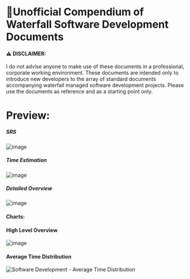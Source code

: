 # 🌊Unofficial Compendium of Waterfall Software Development Documents

#### ⚠ DISCLAIMER: 
I do not advise anyone to make use of these documents in a professional, corporate working environment. These documents are intended only to introduce new developers to the array of standard documents accompanying waterfall managed software development projects.
Please use the documents as reference and as a starting point only.

# Preview:

##### SRS
![image](https://user-images.githubusercontent.com/47085752/81326839-b25ca200-909a-11ea-91cf-074ebf5a5a16.png)

##### Time Estimation
![image](https://user-images.githubusercontent.com/47085752/81326894-ca342600-909a-11ea-922a-f102cf63b24e.png)

##### Detailed Overview
![image](https://user-images.githubusercontent.com/47085752/81326975-e46e0400-909a-11ea-8264-31dbbeffcd3f.png)

#### Charts:

#### High Level Overview
![image](https://user-images.githubusercontent.com/47085752/81327117-167f6600-909b-11ea-9d30-a64905e8b4f5.png)

#### Average Time Distribution
![Software Development - Average Time Distribution](https://user-images.githubusercontent.com/47085752/81327217-3747bb80-909b-11ea-89be-b73c6a3d42cc.png)
